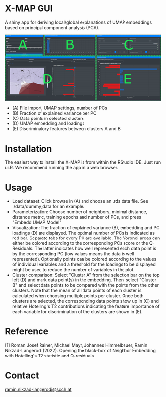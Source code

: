# X-MAP GUI
A shiny app for deriving local/global explanations of UMAP embeddings based on principal component analysis (PCA).  

<a href="url"><img src="images/overview_app.png" align="center"  width="1000" ></a>

- (A) File import, UMAP settings, number of PCs
- (B) Fraction of explained variance per PC
- (C) Data points in selected clusters
- (D) UMAP embedding and loadings
- (E) Discriminatory features between clusters A and B

# Installation
The easiest way to install the X-MAP is from within the RStudio IDE. Just run ui.R. We recommend running the app in a web browser.

# Usage
- Load dataset: Click browse in (A) and choose an .rds data file. See ./data/dummy_data for an example.
- Parameterization: Choose number of neighbors, minimal distance, distance metric, training epochs and number of PCs, and press "Embedd UMAP Model"
- Visualization: The fraction of explained variance (B), embedding and PC loadings (D) are displayed. The optimal number of PCs is indicated as red bar. 
Separate tabs for every PC are available. The Voronoi areas can either be colored according to the corresponding PCs score or the Q-Residuals. The latter
indicates how well represented each data point is by the corresponding PC (low values means the data is well represented). Optionally points can be colored 
according to the values of individual variables and a threshold for the loadings to be displayed might be used to reduce the number of variables in the plot.
- Cluster comparison: Select "Cluster A" from the selection bar on the top left (D) and mark data point(s) in the embedding. Then, select "Cluster B" and select
data points to be compared with the points from the other clusters. Note that the mean of all data points of each cluster is calculated when choosing multiple points per cluster.
Once both clusters are selected, the corresponding data points show up in (C) and relative Hotelling's T2 contributions indicating the feature importance of each variable for discrimination of the 
clusters are shown in (E).

# Reference
<a id="1">[1]</a> Roman Josef Rainer, Michael Mayr, Johannes Himmelbauer, Ramin Nikzad-Langerodi (2022).
Opening the black-box of Neighbor Embedding with
Hotelling's T2 statistic and Q-residuals.

# Contact
ramin.nikzad-langerodi@scch.at

